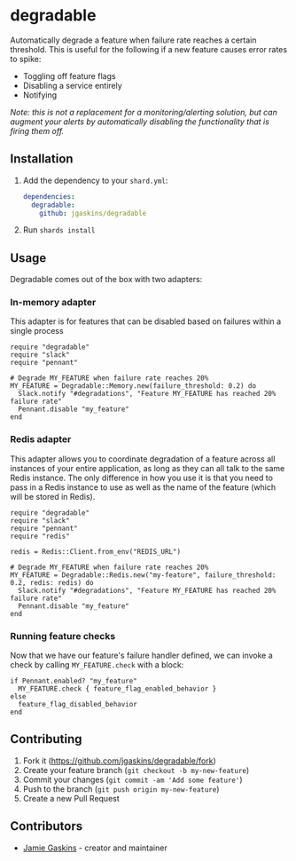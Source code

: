 # degradable

Automatically degrade a feature when failure rate reaches a certain threshold. This is useful for the following if a new feature causes error rates to spike:

- Toggling off feature flags
- Disabling a service entirely
- Notifying 

_Note: this is not a replacement for a monitoring/alerting solution, but can augment your alerts by automatically disabling the functionality that is firing them off._

## Installation

1. Add the dependency to your `shard.yml`:

   ```yaml
   dependencies:
     degradable:
       github: jgaskins/degradable
   ```

2. Run `shards install`

## Usage

Degradable comes out of the box with two adapters:

### In-memory adapter

This adapter is for features that can be disabled based on failures within a single process

```crystal
require "degradable"
require "slack"
require "pennant"

# Degrade MY_FEATURE when failure rate reaches 20%
MY_FEATURE = Degradable::Memory.new(failure_threshold: 0.2) do
  Slack.notify "#degradations", "Feature MY_FEATURE has reached 20% failure rate"
  Pennant.disable "my_feature"
end
```

### Redis adapter

This adapter allows you to coordinate degradation of a feature across all instances of your entire application, as long as they can all talk to the same Redis instance. The only difference in how you use it is that you need to pass in a Redis instance to use as well as the name of the feature (which will be stored in Redis).

```crystal
require "degradable"
require "slack"
require "pennant"
require "redis"

redis = Redis::Client.from_env("REDIS_URL")

# Degrade MY_FEATURE when failure rate reaches 20%
MY_FEATURE = Degradable::Redis.new("my-feature", failure_threshold: 0.2, redis: redis) do
  Slack.notify "#degradations", "Feature MY_FEATURE has reached 20% failure rate"
  Pennant.disable "my_feature"
end
```

### Running feature checks

Now that we have our feature's failure handler defined, we can invoke a check by calling `MY_FEATURE.check` with a block:

```crystal
if Pennant.enabled? "my_feature"
  MY_FEATURE.check { feature_flag_enabled_behavior }
else
  feature_flag_disabled_behavior
end
```

## Contributing

1. Fork it (<https://github.com/jgaskins/degradable/fork>)
2. Create your feature branch (`git checkout -b my-new-feature`)
3. Commit your changes (`git commit -am 'Add some feature'`)
4. Push to the branch (`git push origin my-new-feature`)
5. Create a new Pull Request

## Contributors

- [Jamie Gaskins](https://github.com/jgaskins) - creator and maintainer
